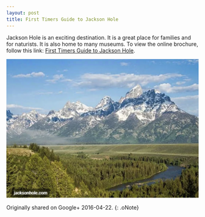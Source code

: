 ```yaml
---
layout: post
title: First Timers Guide to Jackson Hole
---
```


Jackson Hole is an exciting destination. It is a great place for families and for naturists. It is also home to many museums. To view the online brochure, follow this link: [First Timers Guide to Jackson Hole](http://www.jacksonhole.com/first-timers-guide.html).

![jacksonhole.com](../assets/posts/jacksonhole-com.png)

Originally shared on Google+ 2016-04-22.
{: .oNote}
